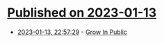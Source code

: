 # [Published on 2023-01-13](index.md)

* [2023-01-13, 22:57:29](https://lobste.rs/s/wisazv/grow_public) - [Grow In Public](https://www.maxcountryman.com/articles/grow-in-public)
